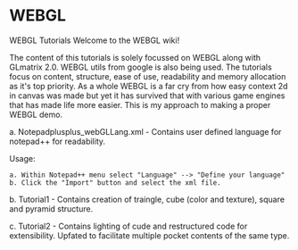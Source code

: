 WEBGL
=====

WEBGL Tutorials
Welcome to the WEBGL wiki!

The content of this tutorials is solely focussed on WEBGL along with GLmatrix 2.0. WEBGL utils from google is also being used. The tutorials focus on content, structure, ease of use, readability and memory allocation as it's top priority. As a whole WEBGL is a far cry from how easy context 2d in canvas was made but yet it has survived that with various game engines that has made life more easier. This is my approach to making a proper WEBGL demo.

a. Notepadplusplus_webGLLang.xml - Contains user defined language for notepad++ for readability.

  Usage:

    a. Within Notepad++ menu select "Language" --> "Define your language"
    b. Click the "Import" button and select the xml file.

b. Tutorial1 - Contains creation of traingle, cube (color and texture), square and pyramid structure.

c. Tutorial2 - Contains lighting of cude and restructured code for extensibility. Upfated to facilitate multiple pocket contents of the same type.
